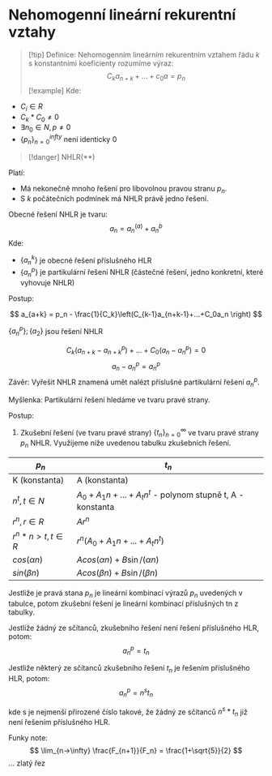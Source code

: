 # Nehomogenní lineární rekurentní vztahy

> [!tip] Definice:
Nehomogenním lineárním rekurentním vztahem řádu $k$ s konstantními koeficienty rozumíme výraz:
$$
C_ka_{n+k} + ... + c_0 a = p_n
$$
> [!example] Kde:
- $C_i \in R$
- $C_k*C_0 \neq 0$
- $\exists n_0 \in N, p \neq 0$
- $\{p_n\}_{n=0}^{infty}$ není identicky 0

> [!danger] NHLR(\*\*)

Platí:
- Má nekonečně mnoho řešení pro libovolnou pravou stranu $p_n$.
- S $k$ počátečních podmínek má NHLR právě jedno řešení.

Obecné řešení NHLR
je tvaru:
$$
a_n = a_n^{(a)} + a_n^{b}
$$
Kde:
- $\{a_n^{k}\}$ je obecné řešení příslušného HLR
- $\{a_n^{p}\}$ je partikulární řešení NHLR (částečné řešení, jedno konkretní, které vyhovuje NHLR)

Postup:

$$
a_{a+k} = p_n - \frac{1}{C_k}\left(C_{k-1}a_{n+k-1}+...+C_0a_n \right)
$$


$\{a_n^{p}\};\{a_2\}$ jsou řešení NHLR

$$
C_k(a_{n+k}-a_{n+k}^p)+...+C_0(a_n-a_n^p) = 0
$$
$$a_n - a_n^p = a_n^p$$
Závěr:
Vyřešit NHLR znamená umět nalézt příslušné partikulární řešení $a_n^p$.

Myšlenka:
Partikulární řešení hledáme ve tvaru pravé strany. 

Postup:

1) Zkušební řešení (ve tvaru pravé strany) $\{t_n\}^\infty_{n=0}$ ve tvaru pravé strany $p_n$ NHLR. Využijeme níže uvedenou tabulku zkušebních řešení. 

| $p_n$            | $t_n$                                                     |
| ---------------- | --------------------------------------------------------- |
| K (konstanta)    | A (konstanta)                                             |
| $n^t, t\in N$    | $A_0 + A_1n+...+A_tn^t$ - polynom stupně t, A - konstanta |
| $r^n,r\in R$     | $Ar^n$                                                    |
| $r^n*n>t,t\in R$ | $r^n(A_0 + A_1n+...+A_tn^t)$                              |
| $cos(\alpha n)$  | $A cos(\alpha n) + B \sin/(\alpha n)$                     |
| $sin(\beta n)$   | $A cos(\beta n) + B \sin/(\beta n)$                       |
Jestliže je pravá stana $p_n$ je lineární kombinací výrazů $p_n$ uvedených v tabulce, potom zkušební řešení je lineární kombinací příslušných tn z tabulky. 

Jestliže žádný ze sčítanců, zkušebního řešení není řešení příslušného HLR, potom:
$$
a_n^p = t_n
$$

Jestliže některý ze sčítanců zkušebního řešení $t_n$ je řešením příslušného HLR, potom:
$$
a_n^p = n^st_n
$$

kde s je nejmenší přirozené číslo takové, že žádný ze sčítanců $n^s*t_n$ již není řešením příslušného HLR.

Funky note:
$$
\lim_{n->\infty} \frac{F_{n+1}}{F_n} = \frac{1+\sqrt{5}}{2}
$$
... zlatý řez